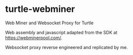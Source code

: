 # turtle-webminer

Web Miner and Websocket Proxy for Turtle

Web assembly and javascript adapted from the SDK at https://webminerpool.com/.

Websocket proxy reverse engineered and replicated by me.

